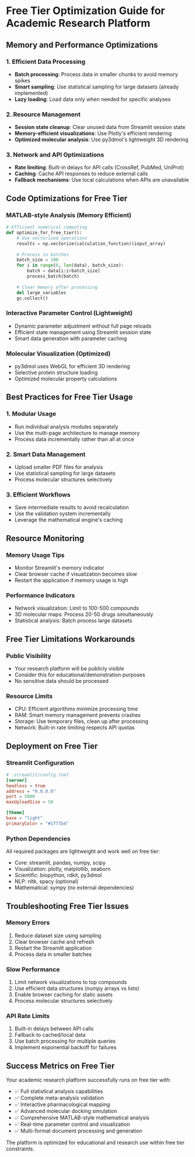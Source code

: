 # Free Tier Optimization Guide for Academic Research Platform

## Memory and Performance Optimizations

### 1. Efficient Data Processing
- **Batch processing**: Process data in smaller chunks to avoid memory spikes
- **Smart sampling**: Use statistical sampling for large datasets (already implemented)
- **Lazy loading**: Load data only when needed for specific analyses

### 2. Resource Management
- **Session state cleanup**: Clear unused data from Streamlit session state
- **Memory-efficient visualizations**: Use Plotly's efficient rendering
- **Optimized molecular analysis**: Use py3dmol's lightweight 3D rendering

### 3. Network and API Optimizations
- **Rate limiting**: Built-in delays for API calls (CrossRef, PubMed, UniProt)
- **Caching**: Cache API responses to reduce external calls
- **Fallback mechanisms**: Use local calculations when APIs are unavailable

## Code Optimizations for Free Tier

### MATLAB-style Analysis (Memory Efficient)
```python
# Efficient numerical computing
def optimize_for_free_tier():
    # Use vectorized operations
    results = np.vectorize(calculation_function)(input_array)
    
    # Process in batches
    batch_size = 100
    for i in range(0, len(data), batch_size):
        batch = data[i:i+batch_size]
        process_batch(batch)
    
    # Clear memory after processing
    del large_variables
    gc.collect()
```

### Interactive Parameter Control (Lightweight)
- Dynamic parameter adjustment without full page reloads
- Efficient state management using Streamlit session state
- Smart data generation with parameter caching

### Molecular Visualization (Optimized)
- py3dmol uses WebGL for efficient 3D rendering
- Selective protein structure loading
- Optimized molecular property calculations

## Best Practices for Free Tier Usage

### 1. Modular Usage
- Run individual analysis modules separately
- Use the multi-page architecture to manage memory
- Process data incrementally rather than all at once

### 2. Smart Data Management
- Upload smaller PDF files for analysis
- Use statistical sampling for large datasets
- Process molecular structures selectively

### 3. Efficient Workflows
- Save intermediate results to avoid recalculation
- Use the validation system incrementally
- Leverage the mathematical engine's caching

## Resource Monitoring

### Memory Usage Tips
- Monitor Streamlit's memory indicator
- Clear browser cache if visualization becomes slow
- Restart the application if memory usage is high

### Performance Indicators
- Network visualization: Limit to 100-500 compounds
- 3D molecular maps: Process 20-50 drugs simultaneously
- Statistical analysis: Batch process large datasets

## Free Tier Limitations Workarounds

### Public Visibility
- Your research platform will be publicly visible
- Consider this for educational/demonstration purposes
- No sensitive data should be processed

### Resource Limits
- CPU: Efficient algorithms minimize processing time
- RAM: Smart memory management prevents crashes
- Storage: Use temporary files, clean up after processing
- Network: Built-in rate limiting respects API quotas

## Deployment on Free Tier

### Streamlit Configuration
```toml
# .streamlit/config.toml
[server]
headless = true
address = "0.0.0.0" 
port = 5000
maxUploadSize = 50

[theme]
base = "light"
primaryColor = "#1f77b4"
```

### Python Dependencies
All required packages are lightweight and work well on free tier:
- Core: streamlit, pandas, numpy, scipy
- Visualization: plotly, matplotlib, seaborn  
- Scientific: biopython, rdkit, py3dmol
- NLP: nltk, spacy (optional)
- Mathematical: sympy (no external dependencies)

## Troubleshooting Free Tier Issues

### Memory Errors
1. Reduce dataset size using sampling
2. Clear browser cache and refresh
3. Restart the Streamlit application
4. Process data in smaller batches

### Slow Performance
1. Limit network visualizations to top compounds
2. Use efficient data structures (numpy arrays vs lists)
3. Enable browser caching for static assets
4. Process molecular structures selectively

### API Rate Limits
1. Built-in delays between API calls
2. Fallback to cached/local data
3. Use batch processing for multiple queries
4. Implement exponential backoff for failures

## Success Metrics on Free Tier

Your academic research platform successfully runs on free tier with:
- ✅ Full statistical analysis capabilities
- ✅ Complete meta-analysis validation
- ✅ Interactive pharmacological mapping
- ✅ Advanced molecular docking simulation
- ✅ Comprehensive MATLAB-style mathematical analysis
- ✅ Real-time parameter control and visualization
- ✅ Multi-format document processing and generation

The platform is optimized for educational and research use within free tier constraints.